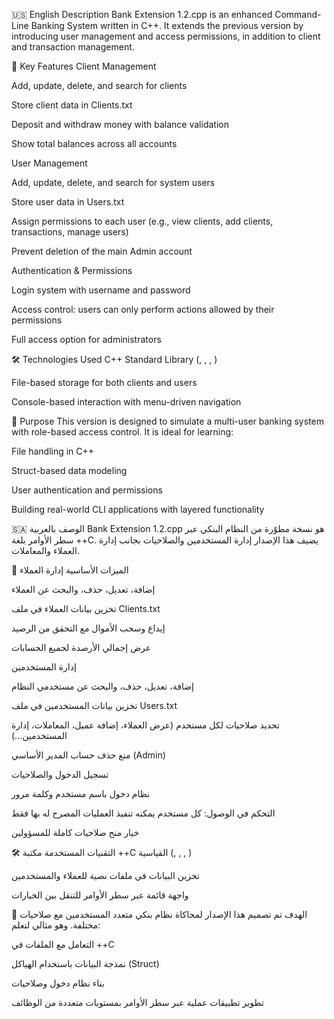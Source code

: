 🇺🇸 English Description
Bank Extension 1.2.cpp is an enhanced Command-Line Banking System written in C++. It extends the previous version by introducing user management and access permissions, in addition to client and transaction management.

🔑 Key Features
Client Management

Add, update, delete, and search for clients

Store client data in Clients.txt

Deposit and withdraw money with balance validation

Show total balances across all accounts

User Management

Add, update, delete, and search for system users

Store user data in Users.txt

Assign permissions to each user (e.g., view clients, add clients, transactions, manage users)

Prevent deletion of the main Admin account

Authentication & Permissions

Login system with username and password

Access control: users can only perform actions allowed by their permissions

Full access option for administrators

🛠️ Technologies Used
C++ Standard Library (<vector>, <fstream>, <string>, <iomanip>)

File-based storage for both clients and users

Console-based interaction with menu-driven navigation

🎯 Purpose
This version is designed to simulate a multi-user banking system with role-based access control. It is ideal for learning:

File handling in C++

Struct-based data modeling

User authentication and permissions

Building real-world CLI applications with layered functionality

🇸🇦 الوصف بالعربية
Bank Extension 1.2.cpp هو نسخة مطوّرة من النظام البنكي عبر سطر الأوامر بلغة ++C. يضيف هذا الإصدار إدارة المستخدمين والصلاحيات بجانب إدارة العملاء والمعاملات.

🔑 الميزات الأساسية
إدارة العملاء

إضافة، تعديل، حذف، والبحث عن العملاء

تخزين بيانات العملاء في ملف Clients.txt

إيداع وسحب الأموال مع التحقق من الرصيد

عرض إجمالي الأرصدة لجميع الحسابات

إدارة المستخدمين

إضافة، تعديل، حذف، والبحث عن مستخدمي النظام

تخزين بيانات المستخدمين في ملف Users.txt

تحديد صلاحيات لكل مستخدم (عرض العملاء، إضافة عميل، المعاملات، إدارة المستخدمين...)

منع حذف حساب المدير الأساسي (Admin)

تسجيل الدخول والصلاحيات

نظام دخول باسم مستخدم وكلمة مرور

التحكم في الوصول: كل مستخدم يمكنه تنفيذ العمليات المصرح له بها فقط

خيار منح صلاحيات كاملة للمسؤولين

🛠️ التقنيات المستخدمة
مكتبة ++C القياسية (<vector>, <fstream>, <string>, <iomanip>)

تخزين البيانات في ملفات نصية للعملاء والمستخدمين

واجهة قائمة عبر سطر الأوامر للتنقل بين الخيارات

🎯 الهدف
تم تصميم هذا الإصدار لمحاكاة نظام بنكي متعدد المستخدمين مع صلاحيات مختلفة. وهو مثالي لتعلم:

التعامل مع الملفات في ++C

نمذجة البيانات باستخدام الهياكل (Struct)

بناء نظام دخول وصلاحيات

تطوير تطبيقات عملية عبر سطر الأوامر بمستويات متعددة من الوظائف
